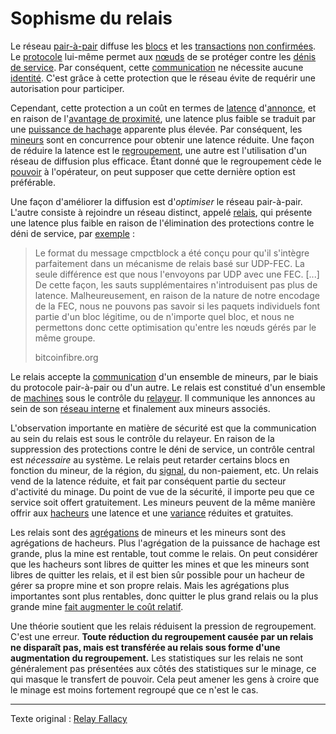 Sophisme du relais
==================

Le réseau [pair-à-pair](ch101-glossary.md#pair-à-pair) diffuse les [blocs](ch101-glossary.md#bloc) et les [transactions](ch101-glossary.md#transaction) [non confirmées](ch101-glossary.md#non-confirmée). Le [protocole](ch101-glossary.md#protocole) lui-même permet aux [nœuds](ch101-glossary.md#nœud) de se protéger contre les [dénis de service](ch101-glossary.md#déni-de-service). Par conséquent, cette [communication](ch101-glossary.md#communication) ne nécessite aucune [identité](ch101-glossary.md#identité). C'est grâce à cette protection que le réseau évite de requérir une autorisation pour participer.

Cependant, cette protection a un coût en termes de [latence](ch101-glossary.md#latence) d'[annonce](ch101-glossary.md#annonce), et en raison de l'[avantage de proximité](ch036-proximity-premium-flaw.md), une latence plus faible se traduit par une [puissance de hachage](ch101-glossary.md#puissance-de-hachage) apparente plus élevée. Par conséquent, les [mineurs](ch101-glossary.md#mineur) sont en concurrence pour obtenir une latence réduite. Une façon de réduire la latence est le [regroupement](ch101-glossary.md#regroupement), une autre est l'utilisation d'un réseau de diffusion plus efficace. Étant donné que le regroupement cède le [pouvoir](ch101-glossary.md#pouvoir) à l'opérateur, on peut supposer que cette dernière option est préférable.

Une façon d'améliorer la diffusion est d'*optimiser* le réseau pair-à-pair. L'autre consiste à rejoindre un réseau distinct, appelé [relais](ch101-glossary.md#relais), qui présente une latence plus faible en raison de l'élimination des protections contre le déni de service, par [exemple](http://bitcoinfibre.org) :

> Le format du message cmpctblock a été conçu pour qu'il s'intègre parfaitement dans un mécanisme de relais basé sur UDP-FEC. La seule différence est que nous l'envoyons par UDP avec une FEC. [...] De cette façon, les sauts supplémentaires n'introduisent pas plus de latence. Malheureusement, en raison de la nature de notre encodage de la FEC, nous ne pouvons pas savoir si les paquets individuels font partie d'un bloc légitime, ou de n'importe quel bloc, et nous ne permettons donc cette optimisation qu'entre les nœuds gérés par le même groupe.
>
> bitcoinfibre.org

Le relais accepte la [communication](ch101-glossary.md#communication) d'un ensemble de mineurs, par le biais du protocole pair-à-pair ou d'un autre. Le relais est constitué d'un ensemble de [machines](ch101-glossary.md#machine) sous le contrôle du [relayeur](ch101-glossary.md#relayeur). Il communique les annonces au sein de son [réseau interne](https://bitcoinmagazine.com/technical/blockstream-satellite-broadcasting-bitcoin-space) et finalement aux mineurs associés.

L'observation importante en matière de sécurité est que la communication au sein du relais est sous le contrôle du relayeur. En raison de la suppression des protections contre le déni de service, un contrôle central est *nécessaire* au système. Le relais peut retarder certains blocs en fonction du mineur, de la région, du [signal](ch101-glossary.md#signal), du non-paiement, etc. Un relais vend de la latence réduite, et fait par conséquent partie du secteur d'activité du minage. Du point de vue de la sécurité, il importe peu que ce service soit offert gratuitement. Les mineurs peuvent de la même manière offrir aux [hacheurs](ch101-glossary.md#hacheur) une latence et une [variance](ch101-glossary.md#variance) réduites et gratuites.

Les relais sont des [agrégations](ch101-glossary.md#agrégation) de mineurs et les mineurs sont des agrégations de hacheurs. Plus l'agrégation de la puissance de hachage est grande, plus la mine est rentable, tout comme le relais. On peut considérer que les hacheurs sont libres de quitter les mines et que les mineurs sont libres de quitter les relais, et il est bien sûr possible pour un hacheur de gérer sa propre mine et son propre relais. Mais les agrégations plus importantes sont plus rentables, donc quitter le plus grand relais ou la plus grande mine [fait augmenter le coût relatif](ch032-zero-sum-property.md).

Une théorie soutient que les relais réduisent la pression de regroupement. C'est une erreur. **Toute réduction du regroupement causée par un relais ne disparaît pas, mais est transférée au relais sous forme d'une augmentation du regroupement.** Les statistiques sur les relais ne sont généralement pas présentées aux côtés des statistiques sur le minage, ce qui masque le transfert de pouvoir. Cela peut amener les gens à croire que le minage est moins fortement regroupé que ce n'est le cas.

---

Texte original : [Relay Fallacy](https://github.com/libbitcoin/libbitcoin-system/wiki/Relay-Fallacy)